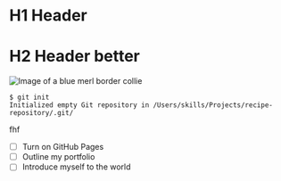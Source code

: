 # H1 Header 
# H2 Header better
![Image of a blue merl border collie](https://www.thesprucepets.com/thmb/vi4jHxmw_B2BoL2XCjvwhti6ujE=/3600x2400/filters:no_upscale():max_bytes(150000):strip_icc()/cute-dog-breeds-we-can-t-get-enough-of-4589340-14-4cdb2f10e1654a468f13cd95ff880834.jpg)
```
$ git init
Initialized empty Git repository in /Users/skills/Projects/recipe-repository/.git/
```
fhf
- [ ] Turn on GitHub Pages
- [ ] Outline my portfolio
- [ ] Introduce myself to the world
